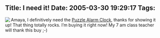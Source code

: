 Title: I need it!
Date: 2005-03-30 19:29:17
Tags: 
---
<img src="http://www.latestbuy.com.au/img/productImages/clocmain.jpg" align="left"/>Amaya, I definitively need the <a href="http://www.latestbuy.com.au/puzzle_clock_gadget.html">Puzzle Alarm Clock</a>, thanks for showing it up! That thing totally rocks. I&#8217;m buying it right now! My 7 am class teacher will thank this buy ;-)<br/><br/><br/><br/><br/>
